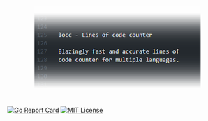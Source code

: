 <p align="center"><img src="./logo.png" alt="locc logo"></p>
<h1></h1>

[![Go Report Card](https://goreportcard.com/badge/github.com/qwertycodeqc/locc)](https://goreportcard.com/report/github.com/qwertycodeqc/locc)
[![MIT License](https://img.shields.io/badge/License-MIT-blue)](https://github.com/qwertycodeqc/locc/blob/main/LICENSE)